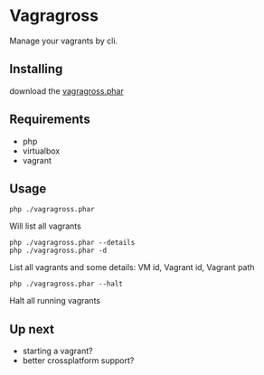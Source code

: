 # Vagragross

Manage your vagrants by cli.

## Installing

download the [vagragross.phar](https://github.com/janw-oostendorp/Vagragross/releases/download/1.0/vagragross.phar)

## Requirements

 - php
 - virtualbox
 - vagrant

## Usage

    php ./vagragross.phar

Will list all vagrants

    php ./vagragross.phar --details
    php ./vagragross.phar -d

List all vagrants and some details: VM id, Vagrant id, Vagrant path 

    php ./vagragross.phar --halt

Halt all running vagrants

## Up next

- starting a vagrant?
- better crossplatform support?
